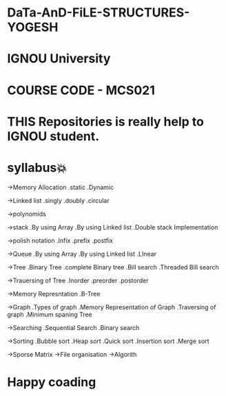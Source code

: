 # DaTa-AnD-FiLE-STRUCTURES-YOGESH
# IGNOU University
# COURSE CODE - MCS021
# THIS Repositories is really help to IGNOU student.

# syllabus💥

->Memory Allocation 
.static 
.Dynamic

->Linked list
.singly
.doubly
.circular

->polynomids

->stack 
.By using Array
.By using Linked list
.Double stack Implementation

->polish notation
.Infix
.prefix
.postfix

->Queue
.By using Array
.By using Linked list
.LInear

->Tree
.Binary Tree
.complete Binary tree
.Bill search
.Threaded Bill search

->Trauersing of Tree
.Inorder
.preorder
.postorder

->Memory Represntation
.B-Tree

->Graph
.Types of graph
.Memory Representation of Graph
.Traversing of graph
.Minimum spaning Tree

->Searching
.Sequential Search
.Binary search

->Sorting
.Bubble sort
.Heap sort
.Quick sort
.Insertion sort
.Merge sort


->Sporse Matrix
->File organisation
->Algorith


# Happy coading
